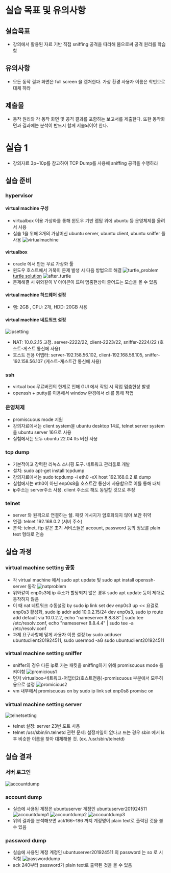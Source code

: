 # 실습 목표 및 유의사항

## 실습목표
- 강의에서 활용된 자료 기반 직접 sniffing 공격을 따라해 봄으로써 공격 원리를 학습함

## 유의사항
- 모든 동작 결과 화면은 full screen 을 캡쳐한다. 가상 환경 사용자 이름은 학번으로 대체 하라

## 제출물
- 동작 원리와 각 동작 화면 및 공격 결과를 포함하는 보고서를 제출한다. 또한 동작화면과 결과에는 분석이 반드시 함께 서술되어야 한다.

# 실습 1
- 강의자료 3p~10p를 참고하여 TCP Dump를 사용해 sniffing 공격을 수행하라

## 실습 준비
### hypervisor 
#### virtual machine 구성
- virtualbox 이용 가상화를 통해 윈도우 기반 랩탑 위에 ubuntu 등 운영체제를 올려서 사용
- 실습 1을 위해 3개의 가상머신 ubuntu server, ubuntu client, ubuntu sniffer 를 사용
![virtualmachine]()

#### virtualbox
- oracle 에서 만든 무료 가상화 툴
- 윈도우 호스트에서 거북이 문제 발생 시 다음 방법으로 해결
![turtle_problem]()
[turtle solution](https://learn.microsoft.com/en-us/troubleshoot/windows-client/application-management/virtualization-apps-not-work-with-hyper-v)
![after_turtle]()
- 문제해결 시 위와같이 V 아이콘이 뜨며 멈춤현상이 줄어드는 모습을 볼 수 있음

#### virtual machine 하드웨어 설정
- 램: 2GB , CPU: 2개, HDD: 20GB 사용

#### virtual machine 네트워크 설정
![ipsetting]()
- NAT: 10.0.2.15 고정. server-2222/22, client-2223/22, sniffer-2224/22 (호스트-게스트 통신에 사용)
- 호스트 전용 어뎁터: server-192.158.56.102, client-192.168.56.105, sniffer-192.158.56.107 (게스트-게스트간 통신에 사용)

### ssh
- virtual box 무료버전의 한계로 인해 GUI 에서 작업 시 작업 멈춤현상 발생
- openssh + putty를 이용해서 window 환경에서 cli를 통해 작업

### 운영체제
- promiscuous mode 지원
- 강의자료에서는 client system을 ubuntu desktop 14로, telnet server system을 ubuntu server 16으로 사용
- 실험에서는 모두 ubuntu 22.04 lts 버전 사용

### tcp dump
- 기본적이고 강력한 리눅스 스니핑 도구. 네트워크 관리툴로 개발
- 설치: sudo apt-get install tcpdump
- 강의자료에서는 sudo tcpdump -i eth0 -xX host 192.168.0.2 로 dump
- 실험에서는 eth0이 아닌 enp0s8을 호스트간 통신에 사용함으로 이를 통해 대체
- ip주소는 server주소 사용. client 주소로 해도 동일할 것으로 추정

### telnet
- server 와 원격으로 연결하는 쉘. 패킷 메시지가 암호화되지 않아 보안 취약
- 연결: telnet 192.168.0.2 (서버 주소)
- 분석: telnet, ftp 같은 초기 서비스들은 account, password 등의 정보를 plain text 형태로 전송

## 실습 과정
### virtual machine setting 공통
- 각 virtual machine 에서 sudo apt update 및 sudo apt install openssh-server 동작
![natproblem]()
- 위와같이 enp0s3에 ip 주소가 할당되지 않은 경우 sudo apt update 등이 제대로 동작하지 않음
- 이 때 nat 네트워크 수동설정 by sudo ip link set dev enp0s3 up << 요걸로 enp0s3 활성화, sudo ip addr add 10.0.2.15/24 dev enp0s3, sudo ip route add default via 10.0.2.2, echo "nameserver 8.8.8.8" | sudo tee /etc/resolv.conf, echo "nameserver 8.8.4.4" | sudo tee -a /etc/resolv.conf
- 과제 요구사항에 맞게 사용자 이름 설정 by sudo adduser ubuntuclient201924511, sudo usermod -aG sudo ubuntuclient201924511

### virtual machine setting sniffer
- sniffer의 경우 다른 ip로 가는 패킷을 sniffing하기 위해 promiscuous mode 를 켜야함
![promicious1]()
- 먼저 virtualbox-네트워크-어뎁터2(호스트전용)-promiscuous 부분에서 모두허용으로 설정
![promicious2]()
- vm 내부에서 promiscuous on by sudo ip link set enp0s8 promisc on

### virtual machine setting server
![telnetsetting]()
- telnet 설정: server 23번 포트 사용
- telnet /usr/sbin/in.telnetd 관련 문제: 설정파일이 없다고 뜨는 경우 sbin 에서 ls 후 비슷한 이름을 찾아 대체해볼 것. (ex. /usr/sbin/telnetd)

## 실습 결과
### 서버 로그인 
![accountdump]()

### account dump
- 실습에 사용된 계정은 ubuntuserver 계정인 ubuntuserver201924511
![accountdump1]()
![accountdump2]()
![accountdump3]()
- 위의 결과를 분석해보면 ack166~186 까지 계정명이 plain text로 출력된 것을 볼 수 있음

### password dump
- 실습에 사용된 계정 계정인 ubuntuserver201924511 의 password 는 so 로 시작함
![passworddump]()
- ack 240부터 password가 plain text로 출력된 것을 볼 수 있음
